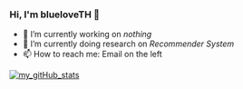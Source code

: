 ### Hi, I'm blueloveTH 👋

- 🔭 I’m currently working on *nothing*
- 🌱 I’m currently doing research on *Recommender System*
- 📫 How to reach me: Email on the left

[![my_gitHub_stats](https://github-readme-stats.vercel.app/api?username=blueloveTH)]()
